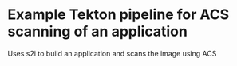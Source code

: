 # Example Tekton pipeline for ACS scanning of an application

Uses s2i to build an application and scans the image using ACS

